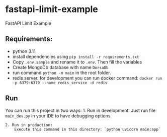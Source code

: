 # fastapi-limit-example
FastAPI Limit Example




## Requirements:
- python 3.11
- install dependencies using `pip install -r requirements.txt`
- Copy `.env.sample` and rename it to `.env`. Then fill the variables
- Create MongoDb database with name `DorsaDb`
- run command `python -m main` in the root folder.
- redis server. for development you can run docker command:
    `docker run -p 6379:6379 --name redis_service -d redis`


## Run
You can run this project in two ways:
    1. Run in development:
        Just run file `main_dev.py` in your IDE to have debugging options.

    2. Run in production:
        Execute this command in this directory: `python uvicorn main:app`

